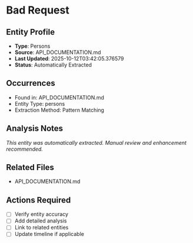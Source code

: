 # Bad Request

## Entity Profile
- **Type**: Persons
- **Source**: API_DOCUMENTATION.md
- **Last Updated**: 2025-10-12T03:42:05.376579
- **Status**: Automatically Extracted

## Occurrences
- Found in: API_DOCUMENTATION.md
- Entity Type: persons
- Extraction Method: Pattern Matching

## Analysis Notes
*This entity was automatically extracted. Manual review and enhancement recommended.*

## Related Files
- API_DOCUMENTATION.md

## Actions Required
- [ ] Verify entity accuracy
- [ ] Add detailed analysis
- [ ] Link to related entities
- [ ] Update timeline if applicable
